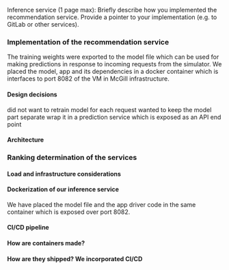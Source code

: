 Inference service (1 page max): Briefly describe how you implemented the recommendation service. Provide a pointer to your implementation (e.g. to GitLab or other services).

### Implementation of the recommendation service
The training weights were exported to the model file which can be used for making predictions in response to incoming requests from the simulator. We placed the model, app and its dependencies in a docker container which is interfaces to port 8082 of the VM in McGill infrastructure.

#### Design decisions
did not want to retrain model for each request
wanted to keep the model part separate
wrap it in a prediction service which is exposed as an API end point

#### Architecture

### Ranking determination of the services

#### Load and infrastructure considerations
#### Dockerization of our inference service
We have placed the model file and the app driver code in the same container which is exposed over port 8082.

#### CI/CD pipeline

#### How are containers made?


#### How are they shipped? We incorporated CI/CD

